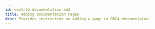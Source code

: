 ```yaml
---
id: contrib-documentation-add
title: Adding Documentation Pages
desc: Provides instruction on adding a page to ORCA documentaion.
---
```

